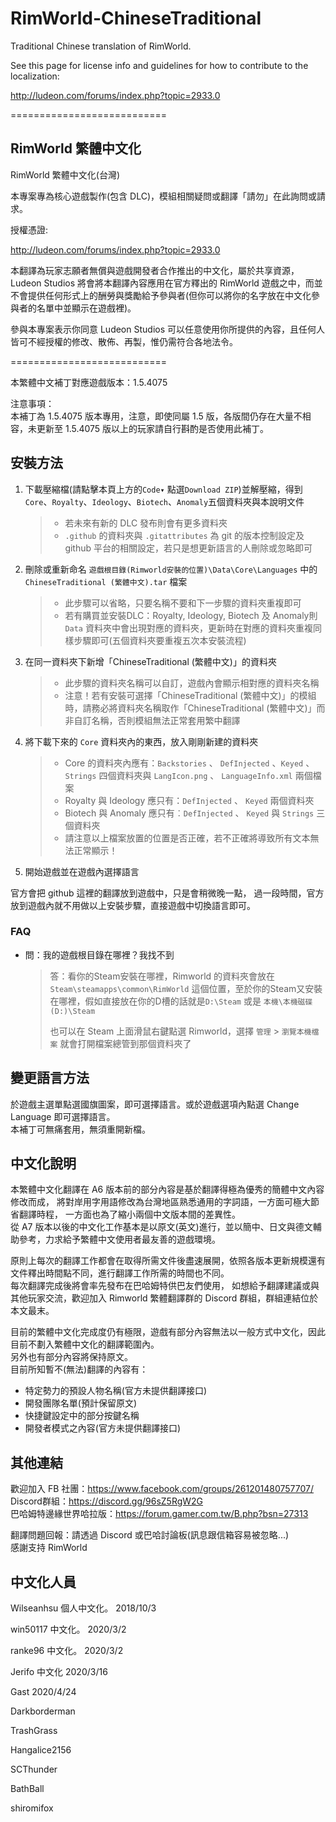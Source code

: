 # RimWorld-ChineseTraditional

Traditional Chinese translation of RimWorld.

See this page for license info and guidelines for how to contribute to the localization:

<http://ludeon.com/forums/index.php?topic=2933.0>

===========================

## RimWorld 繁體中文化

RimWorld 繁體中文化(台灣)

本專案專為核心遊戲製作(包含 DLC)，模組相關疑問或翻譯「請勿」在此詢問或請求。

授權憑證:

<http://ludeon.com/forums/index.php?topic=2933.0>

本翻譯為玩家志願者無償與遊戲開發者合作推出的中文化，屬於共享資源，Ludeon Studios 將會將本翻譯內容應用在官方釋出的 RimWorld 遊戲之中，而並不會提供任何形式上的酬勞與獎勵給予參與者(但你可以將你的名字放在中文化參與者的名單中並顯示在遊戲裡)。

參與本專案表示你同意 Ludeon Studios 可以任意使用你所提供的內容，且任何人皆可不經授權的修改、散佈、再製，惟仍需符合各地法令。

===========================

本繁體中文補丁對應遊戲版本：1.5.4075

注意事項：  
本補丁為 1.5.4075 版本專用，注意，即使同屬 1.5 版，各版間仍存在大量不相容，未更新至 1.5.4075 版以上的玩家請自行斟酌是否使用此補丁。

## 安裝方法

1. 下載壓縮檔(請點擊本頁上方的`Code▾` 點選`Download ZIP`)並解壓縮，得到`Core`、`Royalty`、`Ideology`、`Biotech`、`Anomaly`五個資料夾與本說明文件
    >
    > - 若未來有新的 DLC 發布則會有更多資料夾
    > - `.github` 的資料夾與 `.gitattributes` 為 git 的版本控制設定及 github 平台的相關設定，若只是想更新語言的人刪除或忽略即可
    >
2. 刪除或重新命名 `遊戲根目錄(Rimworld安裝的位置)\Data\Core\Languages` 中的 `ChineseTraditional (繁體中文).tar` 檔案
    >
    > - 此步驟可以省略，只要名稱不要和下一步驟的資料夾重複即可
    > - 若有購買並安裝DLC：Royalty, Ideology, Biotech 及 Anomaly則 `Data` 資料夾中會出現對應的資料夾，更新時在對應的資料夾重複同樣步驟即可(五個資料夾要重複五次本安裝流程)
    >
3. 在同一資料夾下新增「ChineseTraditional (繁體中文)」的資料夾
    >
    > - 此步驟的資料夾名稱可以自訂，遊戲內會顯示相對應的資料夾名稱
    > - 注意！若有安裝可選擇「ChineseTraditional (繁體中文)」的模組時，請務必將資料夾名稱取作「ChineseTraditional (繁體中文)」而非自訂名稱，否則模組無法正常套用繁中翻譯
    >
4. 將下載下來的 `Core` 資料夾內的東西，放入剛剛新建的資料夾
    >
    > - Core 的資料夾內應有：`Backstories` 、 `DefInjected` 、`Keyed` 、 `Strings` 四個資料夾與 `LangIcon.png` 、 `LanguageInfo.xml` 兩個檔案
    > - Royalty 與 Ideology 應只有：`DefInjected` 、 `Keyed` 兩個資料夾
    > - Biotech 與 Anomaly 應只有︰`DefInjected` 、 `Keyed` 與 `Strings` 三個資料夾
    > - 請注意以上檔案放置的位置是否正確，若不正確將導致所有文本無法正常顯示！
    >
5. 開始遊戲並在遊戲內選擇語言

官方會把 github 這裡的翻譯放到遊戲中，只是會稍微晚一點， 
過一段時間，官方放到遊戲內就不用做以上安裝步驟，直接遊戲中切換語言即可。

### FAQ

- 問：我的遊戲根目錄在哪裡？我找不到
    > 答：看你的Steam安裝在哪裡，Rimworld 的資料夾會放在`Steam\steamapps\common\RimWorld` 這個位置，至於你的Steam又安裝在哪裡，假如直接放在你的D槽的話就是`D:\Steam` 或是 `本機\本機磁碟 (D:)\Steam`
    >
    > 也可以在 Steam 上面滑鼠右鍵點選 Rimworld，選擇 `管理` > `瀏覽本機檔案` 就會打開檔案總管到那個資料夾了

## 變更語言方法

於遊戲主選單點選國旗圖案，即可選擇語言。或於遊戲選項內點選 Change Language 即可選擇語言。  
本補丁可無痛套用，無須重開新檔。

## 中文化說明

本繁體中文化翻譯在 A6 版本前的部分內容是基於翻譯得極為優秀的簡體中文內容修改而成， 
將對岸用字用語修改為台灣地區熟悉通用的字詞語，一方面可極大節省翻譯時程， 
一方面也為了縮小兩個中文版本間的差異性。  
從 A7 版本以後的中文化工作基本是以原文(英文)進行，並以簡中、日文與德文輔助參考，力求給予繁體中文使用者最友善的遊戲環境。

原則上每次的翻譯工作都會在取得所需文件後盡速展開，依照各版本更新規模還有文件釋出時間點不同，進行翻譯工作所需的時間也不同。  
每次翻譯完成後將會率先發布在巴哈姆特供巴友們使用， 
如想給予翻譯建議或與其他玩家交流，歡迎加入 Rimworld 繁體翻譯群的 Discord 群組，群組連結位於本文最末。

目前的繁體中文化完成度仍有極限，遊戲有部分內容無法以一般方式中文化，因此目前不劃入繁體中文化的翻譯範圍內。  
另外也有部分內容將保持原文。  
目前所知暫不(無法)翻譯的內容有：

- 特定勢力的預設人物名稱(官方未提供翻譯接口)
- 開發團隊名單(預計保留原文)
- 快捷鍵設定中的部分按鍵名稱
- 開發者模式之內容(官方未提供翻譯接口)

## 其他連結

歡迎加入 FB 社團：<https://www.facebook.com/groups/261201480757707/>  
Discord群組：<https://discord.gg/96sZ5RgW2G>  
巴哈姆特邊緣世界哈拉版：<https://forum.gamer.com.tw/B.php?bsn=27313>  
  
翻譯問題回報：請透過 Discord 或巴哈討論板(訊息跟信箱容易被忽略...)  
感謝支持 RimWorld

## 中文化人員

Wilseanhsu 個人中文化。 2018/10/3

win50117 中文化。 2020/3/2

ranke96 中文化。 2020/3/2

Jerifo 中文化 2020/3/16

Gast 2020/4/24

Darkborderman

TrashGrass

Hangalice2156

SCThunder

BathBall

shiromifox
